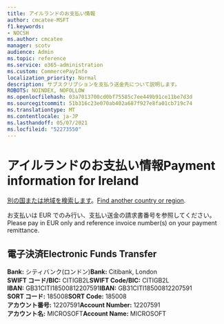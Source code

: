 ```yaml
---
title: アイルランドのお支払い情報
author: cmcatee-MSFT
f1.keywords:
- NOCSH
ms.author: cmcatee
manager: scotv
audience: Admin
ms.topic: reference
ms.service: o365-administration
ms.custom: CommercePayInfo
localization_priority: Normal
description: サブスクリプションを支払う送金先について説明します。
ROBOTS: NOINDEX, NOFOLLOW
ms.openlocfilehash: 03a7013700cd0bf75585c7ee449b91ce11be7d3d
ms.sourcegitcommit: 51b316c23e070ab402a687f927e8fa01cb719c74
ms.translationtype: MT
ms.contentlocale: ja-JP
ms.lasthandoff: 05/07/2021
ms.locfileid: "52273550"
---
```

# <a name="payment-information-for-ireland"></a><span data-ttu-id="b70d7-103">アイルランドのお支払い情報</span><span class="sxs-lookup"><span data-stu-id="b70d7-103">Payment information for Ireland</span></span>

<span data-ttu-id="b70d7-104">[別の国または地域を検索します](../billing-and-payments/pay-for-your-subscription.md)。</span><span class="sxs-lookup"><span data-stu-id="b70d7-104">[Find another country or region](../billing-and-payments/pay-for-your-subscription.md).</span></span>

<span data-ttu-id="b70d7-105">お支払いは EUR でのみ行い、支払い送金の請求書番号を参照してください。</span><span class="sxs-lookup"><span data-stu-id="b70d7-105">Please pay in EUR only and reference invoice number(s) on your payment remittance.</span></span>

## <a name="electronic-funds-transfer"></a><span data-ttu-id="b70d7-106">電子決済</span><span class="sxs-lookup"><span data-stu-id="b70d7-106">Electronic Funds Transfer</span></span>

<span data-ttu-id="b70d7-107">**Bank:** シティバンク(ロンドン)</span><span class="sxs-lookup"><span data-stu-id="b70d7-107">**Bank:** Citibank, London</span></span>    
<span data-ttu-id="b70d7-108">**SWIFT コード/BIC:** CITIGB2L</span><span class="sxs-lookup"><span data-stu-id="b70d7-108">**SWIFT Code/BIC:** CITIGB2L</span></span>   
<span data-ttu-id="b70d7-109">**IBAN:** GB31CITI18500812207591</span><span class="sxs-lookup"><span data-stu-id="b70d7-109">**IBAN:** GB31CITI18500812207591</span></span>  
<span data-ttu-id="b70d7-110">**SORT コード:** 185008</span><span class="sxs-lookup"><span data-stu-id="b70d7-110">**SORT Code:** 185008</span></span>  
<span data-ttu-id="b70d7-111">**アカウント番号:** 12207591</span><span class="sxs-lookup"><span data-stu-id="b70d7-111">**Account Number:** 12207591</span></span>  
<span data-ttu-id="b70d7-112">**アカウント名:** MICROSOFT</span><span class="sxs-lookup"><span data-stu-id="b70d7-112">**Account Name:** MICROSOFT</span></span>